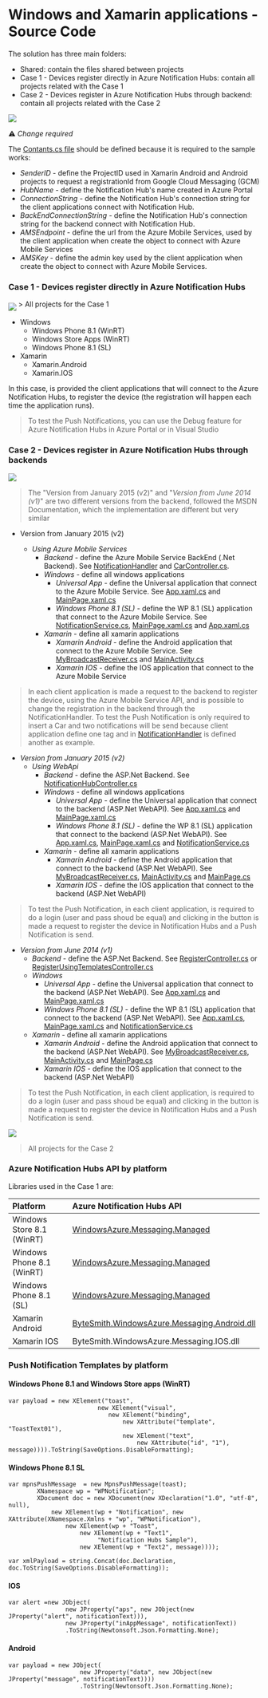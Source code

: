 # Windows and Xamarin applications - Source Code 

The solution has three main folders:

* Shared: contain the files shared between projects
* Case 1 - Devices register directly in Azure Notification Hubs: contain all projects related with the Case 1
* Case 2 - Devices register in Azure Notification Hubs through backend: contain all projects related with the Case 2

<MTMarkdownOptions output='html4'>
<img align="middle" src="https://raw.githubusercontent.com/saramgsilva/NotificationHubs/master/ScreenShots/FinalSolution-Close.png"> 
</MTMarkdownOptions>  


:warning: *Change required*

The [Contants.cs file](https://github.com/saramgsilva/NotificationHubs/blob/master/src/Shared/Constants.cs) should be defined because it is required to the sample works:


* *SenderID* - define the ProjectID used in Xamarin Android and Android projects to request a registrationId from Google Cloud Messaging (GCM)
* *HubName* - define the Notification Hub's name created in Azure Portal 
* *ConnectionString* - define the Notification Hub's connection string for the client applications connect with Notification Hub.
* *BackEndConnectionString* - define the Notification Hub's connection string for the backend connect with Notification Hub.
* *AMSEndpoint* - define the url from the Azure Mobile Services, used by the client application when create the object to connect with Azure Mobile Services
* *AMSKey*  - define the admin key used by the client application when create the object to connect with Azure Mobile Services.


### Case 1 - Devices register directly in Azure Notification Hubs 

<MTMarkdownOptions output='html4'>
<img align="middle" src="https://raw.githubusercontent.com/saramgsilva/NotificationHubs/master/ScreenShots/FinalSolution-Case1.png"> 
</MTMarkdownOptions>  
> All projects for the Case 1


* Windows 
   * Windows Phone 8.1 (WinRT)
   * Windows Store Apps (WinRT)
   * Windows Phone 8.1 (SL)
* Xamarin 
   * Xamarin.Android
   * Xamarin.IOS


In this case, is provided the client applications that will connect to the Azure Notification Hubs, to register the device (the registration will happen each time the application runs).



> To test the Push Notifications, you can use the Debug feature for Azure Notification Hubs in Azure Portal or in Visual Studio



###  Case 2 - Devices register in Azure Notification Hubs through backends

<MTMarkdownOptions output='html4'>
<img align="middle" src="https://raw.githubusercontent.com/saramgsilva/NotificationHubs/master/ScreenShots/FinalSolution-Case2-closed.png"> 
</MTMarkdownOptions>  



>  The "Version from January 2015 (v2)" and "*Version from June 2014 (v1)*" are two different versions from the backend, followed the MSDN Documentation, which the implementation are different but very similar

* Version from January 2015 (v2)

  * *Using Azure Mobile Services*
    * *Backend* - define the Azure Mobile Service BackEnd (.Net Backend). See [NotificationHandler](https://github.com/saramgsilva/NotificationHubs/blob/master/src/NotificationHubsSample.AMS/NotificationHandler.cs) and [CarController.cs](https://github.com/saramgsilva/NotificationHubs/blob/master/src/NotificationHubsSample.AMS/Controllers/CarController.cs).
    * *Windows* - define all windows applications
       * *Universal App* - define the Universal application that connect to the Azure Mobile Service. See [App.xaml.cs](https://github.com/saramgsilva/NotificationHubs/blob/master/src/NotificationHubsSample.WinUsingAMS/NotificationHubsSample.WinUsingAMS.Shared/App.xaml.cs) and [MainPage.xaml.cs](https://github.com/saramgsilva/NotificationHubs/blob/master/src/NotificationHubsSample.WinUsingAMS/NotificationHubsSample.WinUsingAMS.Shared/MainPage.xaml.cs)
       * *Windows Phone 8.1 (SL)* - define the WP 8.1 (SL) application that connect to the Azure Mobile Service. See [NotificationService.cs](https://github.com/saramgsilva/NotificationHubs/blob/master/src/NotificationHubsSample.WPSLUsingAMS/NotificationService.cs), [MainPage.xaml.cs](https://github.com/saramgsilva/NotificationHubs/blob/master/src/NotificationHubsSample.WPSLUsingAMS/MainPage.xaml.cs) and [App.xaml.cs](https://github.com/saramgsilva/NotificationHubs/blob/master/src/NotificationHubsSample.WPSLUsingAMS/App.xaml.cs)
    * *Xamarin* - define all xamarin applications
       * *Xamarin Android* - define the Android application that connect to the Azure Mobile Service. See [MyBroadcastReceiver.cs](https://github.com/saramgsilva/NotificationHubs/blob/master/src/NotificationHubsSample.DroidUsingAMS/MyBroadcastReceiver.cs) and [MainActivity.cs](https://github.com/saramgsilva/NotificationHubs/blob/master/src/NotificationHubsSample.DroidUsingAMS/MainActivity.cs) 
       * *Xamarin IOS* - define the IOS application that connect to the Azure Mobile Service

> In each client application is made a request to the backend to register the device, using the Azure Mobile Service API, and is possible to change the registration in the backend through the NotificationHandler. To test the Push Notification is only required to insert a Car and two notifications will be send because client application define one tag and in [NotificationHandler](https://github.com/saramgsilva/NotificationHubs/blob/master/src/NotificationHubsSample.AMS/NotificationHandler.cs) is defined another as example.

* *Version from January 2015 (v2)*
  * *Using WebApi*
    * *Backend* - define the ASP.Net Backend. See [NotificationHubController.cs](http://bit.ly/17AXl7W)
    * *Windows* - define all windows applications
       * *Universal App* - define the Universal application that connect to the backend (ASP.Net WebAPI). See [App.xaml.cs](http://bit.ly/1FM5hTl) and [MainPage.xaml.cs](http://bit.ly/1w9WlfF)
       * *Windows Phone 8.1 (SL)* - define the WP 8.1 (SL) application that connect  to the backend (ASP.Net WebAPI). See [App.xaml.cs](http://bit.ly/1IEIc0Q), [MainPage.xaml.cs](http://bit.ly/1xhv3Er) and [NotificationService.cs](http://bit.ly/1C906XA)
    * *Xamarin* - define all xamarin applications
       * *Xamarin Android* - define the Android application that connect to the backend (ASP.Net WebAPI). See [MyBroadcastReceiver.cs](http://bit.ly/1z0V7dG), [MainActivity.cs](http://bit.ly/1IEIm8l) and [MainPage.cs](http://bit.ly/1AITX4z)
       * *Xamarin IOS* - define the IOS application that connect to the backend (ASP.Net WebAPI)
        
> To test the Push Notification, in each client application, is required to do a login (user and pass shoud be equal) and clicking in the button is made a request to register the device in Notification Hubs and a Push Notification is send.   

* *Version from June 2014 (v1)*
    * *Backend* -  define the ASP.Net Backend. See [RegisterController.cs](http://bit.ly/1A8slDa) or [RegisterUsingTemplatesController.cs](http://bit.ly/1C90BRk)
    * *Windows*
      * *Universal App* - define the Universal application that connect to the backend (ASP.Net WebAPI). See [App.xaml.cs](http://bit.ly/1AIUh3a) and [MainPage.xaml.cs](http://bit.ly/14M9xla)
      * *Windows Phone 8.1 (SL)* - define the WP 8.1 (SL) application that connect  to the backend (ASP.Net WebAPI). See [App.xaml.cs](http://bit.ly/1y55b5s), [MainPage.xaml.cs](http://bit.ly/1sqXcxa) and [NotificationService.cs](http://bit.ly/1C906XA)
    * *Xamarin* - define all xamarin applications
       * *Xamarin Android* - define the Android application that connect to the backend (ASP.Net WebAPI). See [MyBroadcastReceiver.cs](http://bit.ly/1IltjlR), [MainActivity.cs](http://bit.ly/1DBdQ10) and [MainPage.cs](http://bit.ly/1y55AVz)
       * *Xamarin IOS* - define the IOS application that connect to the backend (ASP.Net WebAPI)


> To test the Push Notification, in each client application, is required to do a login (user and pass shoud be equal) and clicking in the button is made a request to register the device in Notification Hubs and a Push Notification is send.      



<MTMarkdownOptions output='html4'>
<img align="middle" src="https://raw.githubusercontent.com/saramgsilva/NotificationHubs/master/ScreenShots/FinalSolution-Case2-opened.png"> 
</MTMarkdownOptions>  

> All projects for the Case 2


### Azure Notification Hubs API by platform

Libraries used in the Case 1 are:

Platform | Azure Notification Hubs API 
:---------- | :------------------------
Windows Store 8.1 (WinRT) | [WindowsAzure.Messaging.Managed](https://www.nuget.org/packages/WindowsAzure.Messaging.Managed/)
Windows Phone 8.1 (WinRT) | [WindowsAzure.Messaging.Managed](https://www.nuget.org/packages/WindowsAzure.Messaging.Managed/)
Windows Phone 8.1 (SL)| [WindowsAzure.Messaging.Managed](https://www.nuget.org/packages/WindowsAzure.Messaging.Managed/)
Xamarin Android | [ByteSmith.WindowsAzure.Messaging.Android.dll](https://github.com/saramgsilva/NotificationHubs/tree/master/src/NotificationHubsSample.Droid/_external) 
Xamarin IOS | ByteSmith.WindowsAzure.Messaging.IOS.dll




### Push Notification Templates by platform

#### Windows Phone 8.1 and Windows Store apps (WinRT)

```
var payload = new XElement("toast",
                         new XElement("visual",
                            new XElement("binding",
                                new XAttribute("template", "ToastText01"),
                                new XElement("text",
                                    new XAttribute("id", "1"), message)))).ToString(SaveOptions.DisableFormatting);
```

#### Windows Phone 8.1 SL

```
var mpnsPushMessage  = new MpnsPushMessage(toast);
        XNamespace wp = "WPNotification";
        XDocument doc = new XDocument(new XDeclaration("1.0", "utf-8", null),
            new XElement(wp + "Notification", new XAttribute(XNamespace.Xmlns + "wp", "WPNotification"),
                new XElement(wp + "Toast",
                    new XElement(wp + "Text1",
                         "Notification Hubs Sample"),
                    new XElement(wp + "Text2", message))));

var xmlPayload = string.Concat(doc.Declaration, doc.ToString(SaveOptions.DisableFormatting));
```

#### IOS
```
var alert =new JObject(
                new JProperty("aps", new JObject(new JProperty("alert", notificationText))),
                new JProperty("inAppMessage", notificationText))
                .ToString(Newtonsoft.Json.Formatting.None);
```

#### Android
```
var payload = new JObject(
                    new JProperty("data", new JObject(new JProperty("message", notificationText))))
                    .ToString(Newtonsoft.Json.Formatting.None);
```
